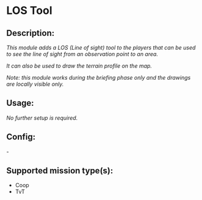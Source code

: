 # LOS Tool
## Description:
_This module adds a LOS (Line of sight) tool to the players that can be used to see the line of sight from an observation point to an area._

_It can also be used to draw the terrain profile on the map._

_Note: this module works during the briefing phase only and the drawings are locally visible only._

## Usage:
_No further setup is required._

## Config:
\-

## Supported mission type(s):
 - Coop
 - TvT
